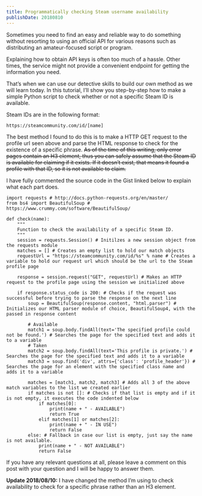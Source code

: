 ```yaml
---
title: Programmatically checking Steam username availability
publishDate: 20180810
---
```


Sometimes you need to find an easy and reliable way to do something without resorting to using an official API for various reasons such as distributing an amateur-focused script or program.

Explaining how to obtain API keys is often too much of a hassle. Other times, the service might not provide a convenient endpoint for getting the information you need.

That’s when we can use our detective skills to build our own method as we will learn today. In this tutorial, I’ll show you step-by-step how to make a simple Python script to check whether or not a specific Steam ID is available.

Steam IDs are in the following format:

```
https://steamcommunity.com/id/[name]
```

The best method I found to do this is to make a HTTP GET request to the profile url seen above and parse the HTML response to check for the existence of a specific phrase. ~~As of the time of this writing, only error pages contain an H3 element, thus you can safely assume that the Steam ID is available for claiming if it exists. If it doesn’t exist, that means it found a profile with that ID, so it is not available to claim.~~

I have fully commented the source code in the Gist linked below to explain what each part does.

```python{numberLines:true}
import requests # http://docs.python-requests.org/en/master/
from bs4 import BeautifulSoup # https://www.crummy.com/software/BeautifulSoup/

def check(name):
    """
    Function to check the availability of a specific Steam ID.
    """
    session = requests.Session() # Initilzes a new session object from the requests module
    matches = [] # Creates an empty list to hold our match objects
    requestUrl = "https://steamcommunity.com/id/%s" % name # Creates a variable to hold our request url which should be the url to the Steam profile page

    response = session.request("GET", requestUrl) # Makes an HTTP request to the profile page using the session we initialized above

    if response.status_code is 200: # Checks if the request was successful before trying to parse the response on the next line
        soup = BeautifulSoup(response.content, "html.parser") # Initializes our HTML parser module of choice, BeautifulSoup4, with the passed in response content

        # Available
        match1 = soup.body.findAll(text='The specified profile could not be found.') # Searches the page for the specified text and adds it to a variable
        # Taken
        match2 = soup.body.findAll(text='This profile is private.') # Searches the page for the specified text and adds it to a variable
        match3 = soup.find('div', attrs={'class': 'profile_header'}) # Searches the page for an element with the specified class name and adds it to a variable

        matches = [match1, match2, match3] # Adds all 3 of the above match variables to the list we created earlier
        if matches is not []: # Checks if that list is empty and if it is not empty, it executes the code indented below
            if matches[0]:
                print(name + " - AVAILABLE")
                return True
            elif matches[1] or matches[2]:
                print(name + " - IN USE")
                return False
        else: # Fallback in case our list is empty, just say the name is not available.
            print(name + " - NOT AVAILABLE")
            return False
```

If you have any relevant questions at all, please leave a comment on this post with your question and I will be happy to answer them.

**Update 2018/08/10:** I have changed the method I’m using to check availability to check for a specific phrase rather than an H3 element.
